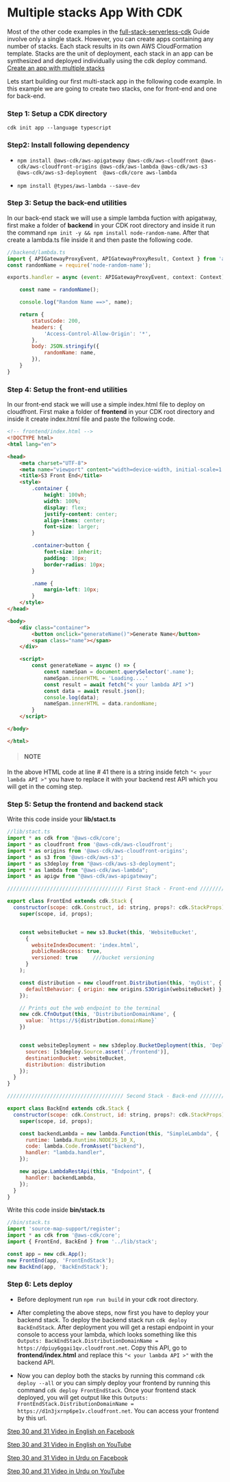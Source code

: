 # Multiple stacks App With CDK
Most of the other code examples in the [full-stack-serverless-cdk](https://github.com/panacloud-modern-global-apps/full-stack-serverless-cdk "full-stack-serverless-cdk") Guide involve only a single stack. However, you can create apps containing any number of stacks. Each stack results in its own AWS CloudFormation template. Stacks are the unit of deployment, each stack in an app can be synthesized and deployed individually using the cdk deploy command. [Create an app with multiple stacks](https://docs.aws.amazon.com/cdk/latest/guide/stack_how_to_create_multiple_stacks.html "Create an app with multiple stacks")

Lets start building our first multi-stack app in the following code example. In this example we are going to create two stacks, one for front-end and one for back-end.

### Step 1: Setup a CDK directory
`cdk init app --language typescript`

### Step2: Install following dependency
- `npm install @aws-cdk/aws-apigateway @aws-cdk/aws-cloudfront @aws-cdk/aws-cloudfront-origins @aws-cdk/aws-lambda @aws-cdk/aws-s3 @aws-cdk/aws-s3-deployment  @aws-cdk/core aws-lambda`

- `npm install @types/aws-lambda --save-dev`

### Step 3: Setup the back-end utilities
In our back-end stack we will use a simple lambda fuction with apigatway, first make a folder of **backend** in your CDK root directory and inside it run the command `npm init -y && npm install node-random-name`. After that create a lambda.ts file inside it and then paste the following code.
```javascript
//backend/lambda.ts
import { APIGatewayProxyEvent, APIGatewayProxyResult, Context } from 'aws-lambda';
const randomName = require('node-random-name');

exports.handler = async (event: APIGatewayProxyEvent, context: Context): Promise<APIGatewayProxyResult> => {

    const name = randomName();

    console.log("Random Name ==>", name);

    return {
        statusCode: 200,
        headers: {
            'Access-Control-Allow-Origin': '*',
        },
        body: JSON.stringify({
            randomName: name,
        }),
    }
}
```

### Step 4: Setup the front-end utilities
In our front-end stack we will use a simple index.html file to deploy on cloudfront. First make a folder of **frontend** in your CDK root directory and inside it create index.html file and paste the following code.
```html
<!-- frontend/index.html -->
<!DOCTYPE html>
<html lang="en">

<head>
    <meta charset="UTF-8">
    <meta name="viewport" content="width=device-width, initial-scale=1.0">
    <title>S3 Front End</title>
    <style>
        .container {
            height: 100vh;
            width: 100%;
            display: flex;
            justify-content: center;
            align-items: center;
            font-size: larger;
        }

        .container>button {
            font-size: inherit;
            padding: 10px;
            border-radius: 10px;
        }

        .name {
            margin-left: 10px;
        }
    </style>
</head>

<body>
    <div class="container">
        <button onclick="generateName()">Generate Name</button>
        <span class="name"></span>
    </div>

    <script>
        const generateName = async () => {
            const nameSpan = document.querySelector('.name');
            nameSpan.innerHTML = 'Loading....'
            const result = await fetch("< your lambda API >")
            const data = await result.json();
            console.log(data);
            nameSpan.innerHTML = data.randomName;
        }
    </script>

</body>

</html>
```
> ####  **NOTE**
   In the above HTML code at line # 41 there is a string inside fetch `"< your lambda API >"` you have to replace it with your backend rest API which you will get in the coming step.

### Step 5: Setup the frontend and backend stack
Write this code inside your **lib/stact.ts**
```javascript
//lib/stact.ts
import * as cdk from '@aws-cdk/core';
import * as cloudfront from '@aws-cdk/aws-cloudfront';
import * as origins from '@aws-cdk/aws-cloudfront-origins';
import * as s3 from '@aws-cdk/aws-s3';
import * as s3deploy from "@aws-cdk/aws-s3-deployment";
import * as lambda from "@aws-cdk/aws-lambda";
import * as apigw from "@aws-cdk/aws-apigateway";

////////////////////////////////////// First Stack - Front-end ////////////////////////////////////////

export class FrontEnd extends cdk.Stack {
  constructor(scope: cdk.Construct, id: string, props?: cdk.StackProps) {
    super(scope, id, props);


    const websiteBucket = new s3.Bucket(this, 'WebsiteBucket',
      {
        websiteIndexDocument: 'index.html',
        publicReadAccess: true,
        versioned: true     ///bucket versioning
      }
    );

    const distribution = new cloudfront.Distribution(this, 'myDist', {
      defaultBehavior: { origin: new origins.S3Origin(websiteBucket) },
    });

    // Prints out the web endpoint to the terminal
    new cdk.CfnOutput(this, 'DistributionDomainName', {
      value: `https://${distribution.domainName}`
    })


    const websiteDeployment = new s3deploy.BucketDeployment(this, 'DeployWebsite', {
      sources: [s3deploy.Source.asset('./frontend')],
      destinationBucket: websiteBucket,
      distribution: distribution
    });
  }
}

////////////////////////////////////// Second Stack - Back-end ////////////////////////////////////////

export class BackEnd extends cdk.Stack {
  constructor(scope: cdk.Construct, id: string, props?: cdk.StackProps) {
    super(scope, id, props);

    const backendLambda = new lambda.Function(this, "SimpleLambda", {
      runtime: lambda.Runtime.NODEJS_10_X,
      code: lambda.Code.fromAsset("backend"),
      handler: "lambda.handler",
    });

    new apigw.LambdaRestApi(this, "Endpoint", {
      handler: backendLambda,
    });
  }
}
```
Write this code inside **bin/stack.ts**
```javascript
//bin/stack.ts
import 'source-map-support/register';
import * as cdk from '@aws-cdk/core';
import { FrontEnd, BackEnd } from '../lib/stack';

const app = new cdk.App();
new FrontEnd(app, 'FrontEndStack');
new BackEnd(app, 'BackEndStack');
```

### Step 6: Lets deploy
- Before deployment run  `npm run build` in your cdk root directory.

- After completing the above steps, now first you have to deploy your backend stack. To deploy the backend stack run `cdk deploy BackEndStack`. After deployment you will get a restapi endpoint in your console to access your lambda, which looks something like this `Outputs:
BackEndStack.DistributionDomainName = https://dpiuy6ggai1qv.cloudfront.net`. Copy this API, go to  **frontend/index.html** and replace this `"< your lambda API >"` with the backend API.

- Now you can deploy both the stacks by running this command `cdk deploy --all` or you can simply deploy your frontend by running this command `cdk deploy FrontEndStack`. Once your frontend stack deployed, you will get output like this `Outputs:
FrontEndStack.DistributionDomainName = https://d1n3jxrnp6pe1v.cloudfront.net`. You can access your frontend by this url.

[Step 30 and 31 Video in English on Facebook](https://www.facebook.com/zeeshanhanif/videos/10225959184311084)

[Step 30 and 31 Video in English on YouTube](https://www.youtube.com/watch?v=9qvCPzMOOrk)

[Step 30 and 31 Video in Urdu on Facebook](https://www.facebook.com/zeeshanhanif/videos/10226003175610839)

[Step 30 and 31 Video in Urdu on YouTube](https://www.youtube.com/watch?v=IuGThHadaj0)

